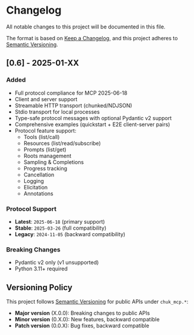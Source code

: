# Changelog

All notable changes to this project will be documented in this file.

The format is based on [Keep a Changelog](https://keepachangelog.com/en/1.0.0/),
and this project adheres to [Semantic Versioning](https://semver.org/spec/v2.0.0.html).

## [0.6] - 2025-01-XX

### Added
- Full protocol compliance for MCP 2025-06-18
- Client and server support
- Streamable HTTP transport (chunked/NDJSON)
- Stdio transport for local processes
- Type-safe protocol messages with optional Pydantic v2 support
- Comprehensive examples (quickstart + E2E client-server pairs)
- Protocol feature support:
  - Tools (list/call)
  - Resources (list/read/subscribe)
  - Prompts (list/get)
  - Roots management
  - Sampling & Completions
  - Progress tracking
  - Cancellation
  - Logging
  - Elicitation
  - Annotations

### Protocol Support
- **Latest**: `2025-06-18` (primary support)
- **Stable**: `2025-03-26` (full compatibility)
- **Legacy**: `2024-11-05` (backward compatibility)

### Breaking Changes
- Pydantic v2 only (v1 unsupported)
- Python 3.11+ required

## Versioning Policy

This project follows [Semantic Versioning](https://semver.org/) for public APIs under `chuk_mcp.*`:

- **Major version** (X.0.0): Breaking changes to public APIs
- **Minor version** (0.X.0): New features, backward compatible
- **Patch version** (0.0.X): Bug fixes, backward compatible
